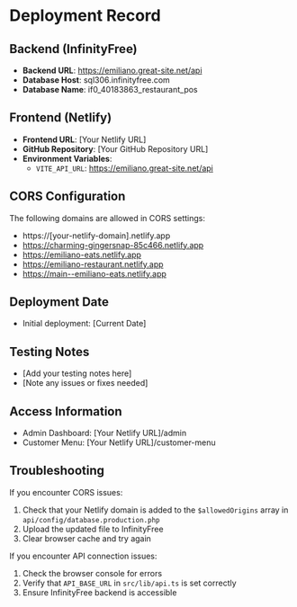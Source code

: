 # Deployment Record

## Backend (InfinityFree)

- **Backend URL**: https://emiliano.great-site.net/api
- **Database Host**: sql306.infinityfree.com
- **Database Name**: if0_40183863_restaurant_pos

## Frontend (Netlify)

- **Frontend URL**: [Your Netlify URL]
- **GitHub Repository**: [Your GitHub Repository URL]
- **Environment Variables**:
  - `VITE_API_URL`: https://emiliano.great-site.net/api

## CORS Configuration

The following domains are allowed in CORS settings:

- https://[your-netlify-domain].netlify.app
- https://charming-gingersnap-85c466.netlify.app
- https://emiliano-eats.netlify.app
- https://emiliano-restaurant.netlify.app
- https://main--emiliano-eats.netlify.app

## Deployment Date

- Initial deployment: [Current Date]

## Testing Notes

- [Add your testing notes here]
- [Note any issues or fixes needed]

## Access Information

- Admin Dashboard: [Your Netlify URL]/admin
- Customer Menu: [Your Netlify URL]/customer-menu

## Troubleshooting

If you encounter CORS issues:

1. Check that your Netlify domain is added to the `$allowedOrigins` array in `api/config/database.production.php`
2. Upload the updated file to InfinityFree
3. Clear browser cache and try again

If you encounter API connection issues:

1. Check the browser console for errors
2. Verify that `API_BASE_URL` in `src/lib/api.ts` is set correctly
3. Ensure InfinityFree backend is accessible
